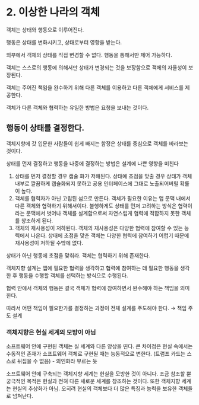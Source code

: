 # 2. 이상한 나라의 객체

객체는 상태와 행동으로 이루어진다.

행동은 상태를 변화시키고, 상태로부터 영향을 받는다.

외부에서 객체의 상태를 직접 변경할 수 없다. 행동을 통해서만 제어 가능하다.

객체는 스스로의 행동에 의해서만 상태가 변경되는 것을 보장함으로 객체의 자율성이 보장된다.

객체는 주어진 책임을 완수하기 위해 다른 객체를 이용하고 다른 객체에게 서비스를 제공한다.

객체가 다른 객체와 협력하는 유일한 방법은 요청을 보내는 것이다.

## 행동이 상태를 결정한다.

객체지향에 갓 입문한 사람들이 쉽게 빠지는 함정은 상태를 중심으로 객체를 바라보는 것이다.

상태를 먼저 결정하고 행동을 나중에 결정하는 방법은 설계에 나쁜 영향을 미친다

1. 상태를 먼저 결정할 경우 캡슐 화가 저해된다. 상태에 초점을 맞출 경우 상태가 객체 내부로 깔끔하게 캡슐화되지 못하고 공용 인터페이스에 그대로 노출되어버릴 확률이 높다.
2. 객체를 협력자가 아닌 고립된 섬으로 만든다. 객체가 필요한 이유는 앱 문맥 내에서 다른 객체와 협력하기 위해서이다. 불행하게도 상태를 먼저 고려하는 방식은 협력이라는 문맥에서 벗어나 객체를 설계함으로써 자연스럽게 협력에 적합하지 못한 객체를 창조하게 된다.
3. 객체의 재사용성이 저하된다. 객체의 재사용성은 다양한 협력에 참여할 수 있는 능력에서 나온다. 상태에 초점을 맞춘 객체는 다양한 협력에 참여하기 어렵기 때문에 재사용성이 저하될 수밖에 없다.

상태가 아닌 행동에 초점을 맞춰라. 객체는 협력하기 위해 존재한다.

객체지향 설계는 앱에 필요한 협력을 생각하고 협력에 참여하는 데 필요한 행동을 생각한 후 행동을 수행할 객체를 선택하는 방식으로 수행된다.

협력 안에서 객체의 행동은 결국 객체가 협력에 참여하면서 완수해야 하는 책임을 의미한다.

따라서 어떤 책임이 필요한가를 결정하는 과정이 전체 설계를 주도해야 한다. → 책임 주도 설계

### 객체지향은 현실 세계의 모방이 아님

소프트웨어 안에 구현된 객체는 실 세계와 다른 양상을 띤다. 큰 차이점은 현실 속에서는 수동적인 존재가 소프트웨어 객체로 구현될 때는 능동적으로 변한다. (트럼프 카드는 스스로 뒤집을 수 없음) - 의인화라 부르는 듯

소프트웨어 안에 구축되는 객체지향 세계는 현실을 모방한 것이 아니다. 조금 참조할 뿐 궁극적인 목적은 현실과 전혀 다른 새로운 세계를 창조하는 것이다. 또한 객체지향 세계는 현실의 추상화가 아님. 오히려 현실의 객체보다 더 많은 특징과 능력을 보유한 객체들로 넘쳐난다.
